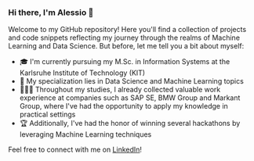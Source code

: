 ### Hi there, I'm Alessio 👋

Welcome to my GitHub repository! Here you'll find a collection of projects and code snippets reflecting my journey through the realms of Machine Learning and Data Science. But before, let me tell you a bit about myself:

- 🎓 I'm currently pursuing my M.Sc. in Information Systems at the Karlsruhe Institute of Technology (KIT)
- 🎯 My specialization lies in Data Science and Machine Learning topics
- 👨🏽‍💻 Throughout my studies, I already collected valuable work experience at companies such as SAP SE, BMW Group and Markant Group, where I've had the opportunity to apply my knowledge in practical settings
- 🏆 Additionally, I've had the honor of winning several hackathons by leveraging Machine Learning techniques

Feel free to connect with me on [LinkedIn](https://www.linkedin.com/in/alessio-negrini-9a7847230/)! 
